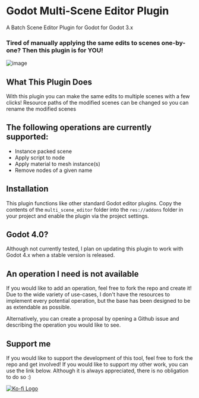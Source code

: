 # Godot Multi-Scene Editor Plugin
A Batch Scene Editor Plugin for Godot for Godot 3.x

### Tired of manually applying the same edits to scenes one-by-one? Then this plugin is for **YOU!**

![image](https://user-images.githubusercontent.com/45072333/166684214-c39066db-1637-43c7-b2db-02cd34df4a4f.png)

## What This Plugin Does
With this plugin you can make the same edits to multiple scenes with a few clicks! Resource paths of the modified scenes can be changed so you can rename the modified scenes

## The following operations are currently supported:
- Instance packed scene
- Apply script to node
- Apply material to mesh instance(s)
- Remove nodes of a given name

## Installation 
This plugin functions like other standard Godot editor plugins. Copy the contents of the `multi_scene_editor` folder into the `res://addons` folder in your project and enable the plugin via the project settings.

## Godot 4.0?
Although not currently tested, I plan on updating this plugin to work with Godot 4.x when a stable version is released.

## An operation I need is not available
If you would like to add an operation, feel free to fork the repo and create it! Due to the wide variety of use-cases, I don't have the resources to implement every potential operation, but the base has been designed to be as extendable as possible.

Alternatively, you can create a proposal by opening a Github issue and describing the operation you would like to see.

## Support me
If you would like to support the development of this tool, feel free to fork the repo and get involved! If you would like to support my other work, you can use the link below. Although it is always appreciated, there is no obligation to do so :)

[![Ko-fi Logo](https://user-images.githubusercontent.com/45072333/166686945-8753864b-10b4-45fa-9aa1-ef8f612004c2.png)](https://ko-fi.com/eruhlinteractive)
